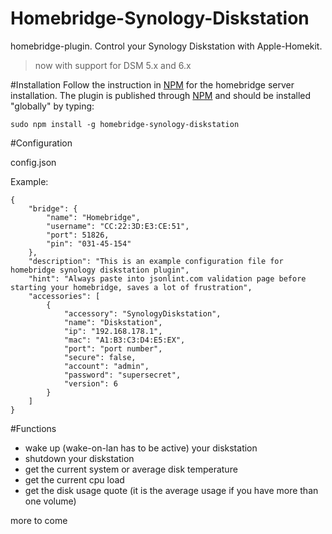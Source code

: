 # Homebridge-Synology-Diskstation
homebridge-plugin. Control your Synology Diskstation with Apple-Homekit.

> now with support for DSM 5.x and 6.x

#Installation
Follow the instruction in [NPM](https://www.npmjs.com/package/homebridge) for the homebridge server installation. The plugin is published through [NPM](https://www.npmjs.com/package/homebridge-synology-diskstation) and should be installed "globally" by typing:

    sudo npm install -g homebridge-synology-diskstation

#Configuration

config.json

Example:

    {
        "bridge": {
            "name": "Homebridge",
            "username": "CC:22:3D:E3:CE:51",
            "port": 51826,
            "pin": "031-45-154"
        },
        "description": "This is an example configuration file for homebridge synology diskstation plugin",
        "hint": "Always paste into jsonlint.com validation page before starting your homebridge, saves a lot of frustration",
        "accessories": [
            {
                "accessory": "SynologyDiskstation",
                "name": "Diskstation",
                "ip": "192.168.178.1",
                "mac": "A1:B3:C3:D4:E5:EX",
                "port": "port number",
                "secure": false,
                "account": "admin",
                "password": "supersecret",
                "version": 6
            }
        ]
    }

#Functions
- wake up (wake-on-lan has to be active) your diskstation
- shutdown your diskstation
- get the current system or average disk temperature
- get the current cpu load
- get the disk usage quote (it is the average usage if you have more than one volume)

more to come

